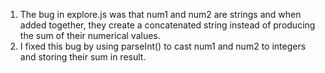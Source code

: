1. The bug in explore.js was that num1 and num2 are strings and when added together, they create a concatenated string instead of producing the sum of their numerical values.
2. I fixed this bug by using parseInt() to cast num1 and num2 to integers and storing their sum in result.
